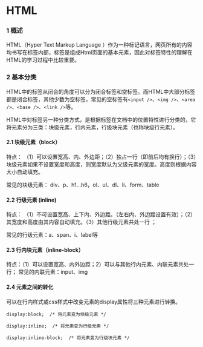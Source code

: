 # HTML

### 1 概述
 
HTML（Hyper Text Markup Language ）作为一种标记语言，网页所有的内容均书写在标签内部，标签是组成Html页面的基本元素，因此对标签特性的理解在HTML的学习过程中比较重要。

### 2 基本分类

HTML中的标签从闭合的角度可以分为闭合标签和空标签。而HTML中大部分标签都是闭合标签，其他少数为空标签，常见的空标签有`<input />`、`<img />`、`<area />`、`<base />`、`<link />`等。
 
 
HTML中对标签另一种分类方式，是根据标签在文档中的位置特性进行分类的，它将元素分为三类：块级元素，行内元素，行级块元素（也称块级行元素）。
 
#### 2.1 块级元素（block）

特点： （1）可以设置宽高、内、外边距；（2）独占一行（即前后均有换行）；（3）块级元素如果不设置宽度和高度，则宽度默认为父级元素的宽度。高度则根据内容大小自动填充。

常见的块级元素： div、p、h1...h6，ol、ul、dl、li、form、table

#### 2.2 行级元素 (inline)

特点： （1）不可设置宽高、上下内、外边距。（左右内、外边距设置有效）；（2）其宽度和高度由其内容自动填充。（3）其他行级元素共处一行 ；
          
常见的行级元素：a、span、i、label等
 

#### 2.3 行内块元素（inline-block）

特点：（1）可以设置宽高、内外边距；2）可以与其他行内元素、内联元素共处一行；
            常见的内联元素：input、img 

#### 2.4 元素之间的转化

可以在行内样式或css样式中改变元素的display属性将三种元素进行转换。

```
display:block;  /* 将元素变为块级元素 */

display:inline;  /* 将元素变为行级元素 */

display:inline-block;  /* 将元素变为行级块元素 */
```

